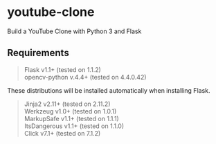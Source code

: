 # youtube-clone
Build a YouTube Clone with Python 3 and Flask

## Requirements
> Flask v1.1+ (tested on 1.1.2)  
> opencv-python v.4.4+ (tested on 4.4.0.42)  

These distributions will be installed automatically when installing Flask.
> Jinja2 v2.11+ (tested on 2.11.2)  
> Werkzeug v1.0+ (tested on 1.0.1)  
> MarkupSafe v1.1+ (tested on 1.1.1)  
> ItsDangerous v1.1+ (tested on 1.1.0)  
> Click v7.1+ (tested on 7.1.2)  
